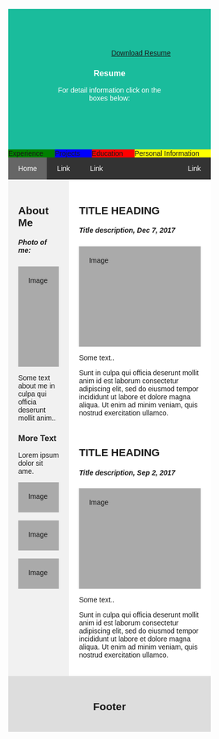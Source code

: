 <html>
<head>
<meta name="viewport" content="width=device-width, initial-scale=1">
<style>
* {
  box-sizing: border-box;
}

body {
  margin: 0;
  font-family: Arial, Helvetica, sans-serif;
}

/* The grid: Three equal columns that floats next to each other */
.column {
  float: left;
  width: 25%;
  padding: 20px;
  text-align: center;
  font-size: 25px;
  cursor: pointer;
  color: white;
}

.containerTab {
  padding: 20px;
  color: white;
}

/* Clear floats after the columns */
.row:after {
  content: "";
  display: table;
  clear: both;
}

/* Closable button inside the container tab */
.closebtn {
  float: right;
  color: white;
  font-size: 35px;
  cursor: pointer;
}
</style>
</head>

<body>

<div class="header">

<div style="text-align:right">
 <a href="examplefile.pdf" download class="right">Download Resume</a>
</div>

<div style="text-align:center">
  <h3>Resume</h3>
  <p>For detail information click on the boxes below:</p>
</div>
</div>

<!-- Three columns -->
<div class="row">
  <div class="column" onclick="openTab('b1');" style="background:green;">
    Experience
  </div>
  <div class="column" onclick="openTab('b2');" style="background:blue;">
    Projects
  </div>
  <div class="column" onclick="openTab('b3');" style="background:red;">
    Education
  </div>
   <div class="column" onclick="openTab('b4');" style="background:yellow;">
    Personal Information
  </div>
</div>

<!-- Full-width columns: (hidden by default) -->
<div id="b1" class="containerTab" style="display:none;background:green">
  <span onclick="this.parentElement.style.display='none'" class="closebtn">&times;</span>
  <h2>Box 1</h2>
  <p>Lorem ipsum dolor sit amet, te quo doctus abhorreant, et pri deleniti intellegat, te sanctus inermis ullamcorper nam. Ius error diceret deseruisse ad</p>
</div>

<div id="b2" class="containerTab" style="display:none;background:blue">
  <span onclick="this.parentElement.style.display='none'" class="closebtn">&times;</span>
  <h2>Box 2</h2>
  <p>Lorem ipsum dolor sit amet, te quo doctus abhorreant, et pri deleniti intellegat, te sanctus inermis ullamcorper nam. Ius error diceret deseruisse ad</p>
</div>

<div id="b3" class="containerTab" style="display:none;background:red">
  <span onclick="this.parentElement.style.display='none'" class="closebtn">&times;</span>
  <h2>Box 3</h2>
  <p>Lorem ipsum dolor sit amet, te quo doctus abhorreant, et pri deleniti intellegat, te sanctus inermis ullamcorper nam. Ius error diceret deseruisse ad</p>
</div>


<div id="b4" class="containerTab" style="display:none;background:yellow">
  <span onclick="this.parentElement.style.display='none'" class="closebtn">&times;</span>
  <h2>Box 4</h2>
  <p>Lorem ipsum dolor sit amet, te quo doctus abhorreant, et pri deleniti intellegat, te sanctus inermis ullamcorper nam. Ius error diceret deseruisse ad</p>
</div>

<script>
function openTab(tabName) {
  var i, x;
  x = document.getElementsByClassName("containerTab");
  for (i = 0; i < x.length; i++) {
    x[i].style.display = "none";
  }
  document.getElementById(tabName).style.display = "block";
}
</script>
  
  <!-- Second style-->
  
  
  <style>
* {
  box-sizing: border-box;
}

/* Style the body */
body {
  font-family: Arial, Helvetica, sans-serif;
  margin: 0;
}

/* Header/logo Title */
.header {
  padding: 80px;
  text-align: center;
  background: #1abc9c;
  color: white;
}

/* Increase the font size of the heading */
.header h1 {
  font-size: 40px;
}

/* Sticky navbar - toggles between relative and fixed, depending on the scroll position. It is positioned relative until a given offset position is met in the viewport - then it "sticks" in place (like position:fixed). The sticky value is not supported in IE or Edge 15 and earlier versions. However, for these versions the navbar will inherit default position */
.navbar {
  overflow: hidden;
  background-color: #333;
  position: sticky;
  position: -webkit-sticky;
  top: 0;
}

/* Style the navigation bar links */
.navbar a {
  float: left;
  display: block;
  color: white;
  text-align: center;
  padding: 14px 20px;
  text-decoration: none;
}


/* Right-aligned link */
.navbar a.right {
  float: right;
}

/* Change color on hover */
.navbar a:hover {
  background-color: #ddd;
  color: black;
}

/* Active/current link */
.navbar a.active {
  background-color: #666;
  color: white;
}

/* Column container */
.row {  
  display: -ms-flexbox; /* IE10 */
  display: flex;
  -ms-flex-wrap: wrap; /* IE10 */
  flex-wrap: wrap;
}

/* Create two unequal columns that sits next to each other */
/* Sidebar/left column */
.side {
  -ms-flex: 30%; /* IE10 */
  flex: 30%;
  background-color: #f1f1f1;
  padding: 20px;
}

/* Main column */
.main {   
  -ms-flex: 70%; /* IE10 */
  flex: 70%;
  background-color: white;
  padding: 20px;
}

/* Fake image, just for this example */
.fakeimg {
  background-color: #aaa;
  width: 100%;
  padding: 20px;
}

/* Footer */
.footer {
  padding: 20px;
  text-align: center;
  background: #ddd;
}

/* Responsive layout - when the screen is less than 700px wide, make the two columns stack on top of each other instead of next to each other */
@media screen and (max-width: 700px) {
  .row {   
    flex-direction: column;
  }
}

/* Responsive layout - when the screen is less than 400px wide, make the navigation links stack on top of each other instead of next to each other */
@media screen and (max-width: 400px) {
  .navbar a {
    float: none;
    width: 100%;
  }
}
</style>
<body>


<div class="navbar">
  <a href="#" class="active">Home</a>
  <a href="#">Link</a>
  <a href="#">Link</a>
  <a href="#" class="right">Link</a>
</div>

<div class="row">
  <div class="side">
    <h2>About Me</h2>
    <h5>Photo of me:</h5>
    <div class="fakeimg" style="height:200px;">Image</div>
    <p>Some text about me in culpa qui officia deserunt mollit anim..</p>
    <h3>More Text</h3>
    <p>Lorem ipsum dolor sit ame.</p>
    <div class="fakeimg" style="height:60px;">Image</div><br>
    <div class="fakeimg" style="height:60px;">Image</div><br>
    <div class="fakeimg" style="height:60px;">Image</div>
  </div>
  <div class="main">
    <h2>TITLE HEADING</h2>
    <h5>Title description, Dec 7, 2017</h5>
    <div class="fakeimg" style="height:200px;">Image</div>
    <p>Some text..</p>
    <p>Sunt in culpa qui officia deserunt mollit anim id est laborum consectetur adipiscing elit, sed do eiusmod tempor incididunt ut labore et dolore magna aliqua. Ut enim ad minim veniam, quis nostrud exercitation ullamco.</p>
    <br>
    <h2>TITLE HEADING</h2>
    <h5>Title description, Sep 2, 2017</h5>
    <div class="fakeimg" style="height:200px;">Image</div>
    <p>Some text..</p>
    <p>Sunt in culpa qui officia deserunt mollit anim id est laborum consectetur adipiscing elit, sed do eiusmod tempor incididunt ut labore et dolore magna aliqua. Ut enim ad minim veniam, quis nostrud exercitation ullamco.</p>
  </div>
</div>

<div class="footer">
  <h2>Footer</h2>
</div>
  
  

</body>
